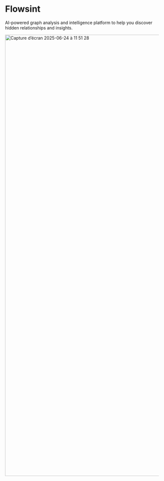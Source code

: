 # Flowsint

AI-powered graph analysis and intelligence platform to help you discover hidden relationships and insights.

<img width="1440" alt="Capture d’écran 2025-06-24 à 11 51 28" src="https://github.com/user-attachments/assets/ab0c895f-ca9b-4b33-a818-48ed215da905" />

